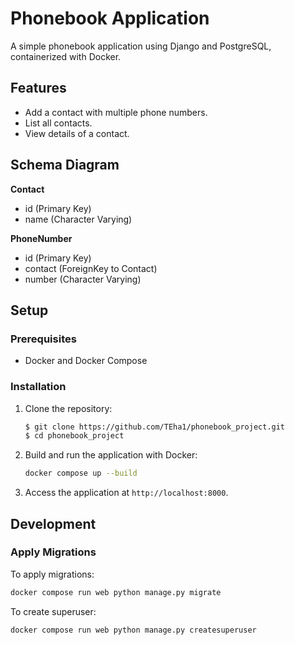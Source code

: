 # Phonebook Application
A simple phonebook application using Django and PostgreSQL, containerized with Docker.

## Features

- Add a contact with multiple phone numbers.
- List all contacts.
- View details of a contact.

## Schema Diagram

**Contact**
- id (Primary Key)
- name (Character Varying)

**PhoneNumber**
- id (Primary Key)
- contact (ForeignKey to Contact)
- number (Character Varying)

## Setup

### Prerequisites

- Docker and Docker Compose

### Installation

1. Clone the repository:
    ```sh
    $ git clone https://github.com/TEha1/phonebook_project.git
    $ cd phonebook_project
    ```

2. Build and run the application with Docker:
    ```sh
    docker compose up --build
    ```

3. Access the application at `http://localhost:8000`.


## Development

### Apply Migrations

To apply migrations:

```sh
docker compose run web python manage.py migrate
```

To create superuser:

```sh
docker compose run web python manage.py createsuperuser
```
